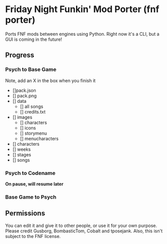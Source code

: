 # Friday Night Funkin' Mod Porter (fnf porter)
Ports FNF mods between engines using Python. Right now it's a CLI, but a GUI is coming in the future! 

## Progress
### Psych to Base Game
Note, add an X in the box when you finish it

- []pack.json
- [] pack.png
- [] data
  - [] all songs
  - [] credits.txt
- [] images
  - [] characters
  - [] icons
  - [] storymenu
  - [] menucharacters
- [] characters
- [] weeks
- [] stages
- [] songs

### Psych to Codename
**On pause, will resume later**

### Base Game to Psych

### 


## Permissions
You can edit it and give it to other people, or use it for your own purpose. Please credit Gusborg, BombasticTom, Cobalt and tposejank. Also, this isn't subject to the FNF license.

